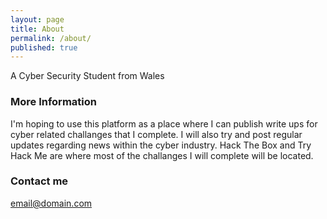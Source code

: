 ```yaml
---
layout: page
title: About
permalink: /about/
published: true
---
```


A Cyber Security Student from Wales

### More Information

I'm hoping to use this platform as a place where I can publish write ups for cyber related challanges that I complete. I will also try and post regular updates regarding news within the cyber industry. Hack The Box and Try Hack Me are where most of the challanges I will complete will be located. 

### Contact me

[email@domain.com](mailto:email@domain.com)
